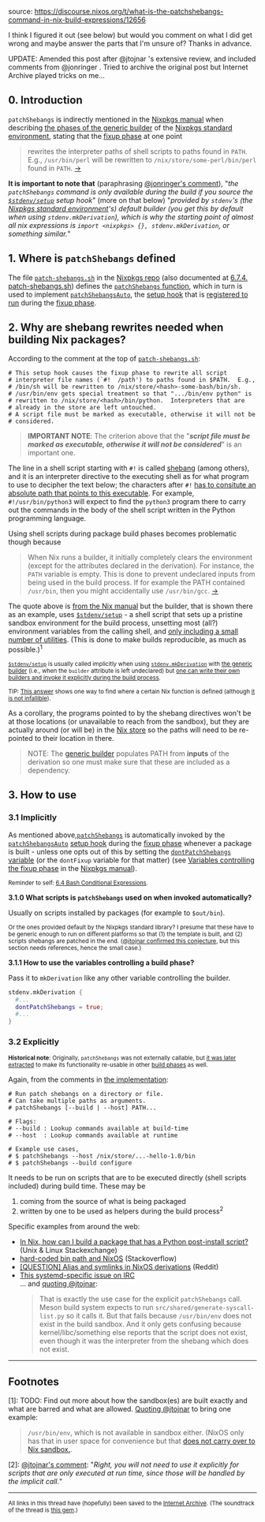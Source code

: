 source: https://discourse.nixos.org/t/what-is-the-patchshebangs-command-in-nix-build-expressions/12656

I think I figured it out (see below) but would you comment on what I did get wrong and maybe answer the parts that I'm unsure of? Thanks in advance.

UPDATE: Amended this post after @jtojnar 's extensive review, and included comments from @jonringer . Tried to archive the original post but Internet Archive played tricks on me...

## 0. Introduction

`patchShebangs` is indirectly mentioned in the [Nixpkgs manual][1] when describing [the phases of the generic builder][2] of the [Nixpkgs standard environment][3], stating that the [fixup phase][4] at one point

> rewrites the interpreter paths of shell scripts to paths found in `PATH`. E.g., `/usr/bin/perl` will be rewritten to `/nix/store/some-perl/bin/perl` found in `PATH`.
[->][5]

**It is important to note that** (paraphrasing [@jonringer's comment][14]), "_the `patchShebangs` command is only available during the build if you source the [`$stdenv/setup`][15] setup hook_" (more on that below) "_provided by `stdenv`'s (the [Nixpkgs standard environment][3]'s) default builder (you get this by default when using `stdenv.mkDerivation`), which is why the starting point of almost all nix expressions is `import <nixpkgs> {}, stdenv.mkDerivation`, or something similar._"

## 1. Where is `patchShebangs` defined

The file [`patch-shebangs.sh`][6] in the [Nixpkgs repo][7] (also documented at [6.7.4. patch-shebangs.sh][8]) defines the [`patchShebangs` function][9], which in turn is used to implement [`patchShebangsAuto`][10], the [setup hook][11] that is [registered to run][12] during the [fixup phase][4].

## 2. Why are shebang rewrites needed when building Nix packages?

According to the comment at the top of [`patch-shebangs.sh`][6]:

```text
# This setup hook causes the fixup phase to rewrite all script
# interpreter file names (`#!  /path') to paths found in $PATH.  E.g.,
# /bin/sh will be rewritten to /nix/store/<hash>-some-bash/bin/sh.
# /usr/bin/env gets special treatment so that ".../bin/env python" is
# rewritten to /nix/store/<hash>/bin/python.  Interpreters that are
# already in the store are left untouched.
# A script file must be marked as executable, otherwise it will not be
# considered.
```

> **IMPORTANT NOTE**: The criterion above that the "_**script file must be marked as executable, otherwise it will not be considered**_" is an important one.

The line in a shell script starting with `#!` is called [shebang][16] (among others), and it is an interpreter directive to the executing shell as for what program to use to decipher the text below; the characters after `#!` [has to consitute an absolute path that points to this executable][17]. For example, `#!/usr/bin/python3` will expect to find the `python3` program there to carry out the commands in the body of the shell script written in the Python programming language.

Using shell scripts during package build phases becomes problematic though because

> When Nix runs a builder[,][18] it initially completely clears the environment (except for the attributes declared in the derivation). For instance, the `PATH` variable is empty. This is done to prevent undeclared inputs from being used in the build process. If for example the PATH contained `/usr/bin`, then you might accidentally use `/usr/bin/gcc`.
[->][19]

The quote above is [from the Nix manual][19] but the builder, that is shown there as an example, uses [`$stdenv/setup`][15] - a shell script that sets up a pristine sandbox environment for the build process, unsetting most (all?) environment variables from the calling shell, and [only including a small number of utilities][20]. (This is done to make builds reproducible, as much as possible.)<sup>1</sup>

<sup>[`$stdenv/setup`][15] is usually called implicitly when using [`stdenv.mkDerivation`][21] with [the generic builder][22] (i.e., when the `builder` attribute is left undeclared) but [one can write their own builders and invoke it explicitly during the build process][23].</sup>

<sup>TIP: [This answer][24] shows one way to find where a certain Nix function is defined (although [it is not infallible][25]).</sup>

As a corollary, the programs pointed to by the shebang directives won't be at those locations (or unavailable to reach from the sandbox), but they are actually around (or will be) in the [Nix store][26] so the paths will need to be re-pointed to their location in there. 

> NOTE: The [generic builder][22] populates PATH from **inputs** of the derivation so one must make sure that these are included as a dependency.

## 3. How to use

### 3.1 Implicitly

As mentioned above,[`patchShebangs`][9] is automatically invoked by the [`patchShebangsAuto`][10] [setup hook][11] during the [fixup phase][4] whenever a package is built - unless one opts out of this by setting the [`dontPatchShebangs` variable][27] (or the `dontFixup` variable for that matter) (see [Variables controlling the fixup phase][28] in the [Nixpkgs manual][1]).

<sup>Reminder to self: [6.4 Bash Conditional Expressions][29].</sup>

**3.1.0 What scripts is `patchShebangs` used on when invoked automatically?**

Usually on scripts installed by packages (for example to `$out/bin`).

<sup>Or the ones provided default by the Nixpkgs standard library? I presume that these have to be generic enough to run on different platforms so that (1) the template is built, and (2) scripts shebangs are patched in the end. ([@jtojnar confirmed this conjecture][30], but this section needs references, hence the small case.)</sup>

**3.1.1 How to use the variables controlling a build phase?**

Pass it to `mkDerivation` like any other variable controlling the builder.

```nix
stdenv.mkDerivation {
  #...
  dontPatchShebangs = true;
  #...
}
```

### 3.2 Explicitly

<sup>**Historical note**: Originally, `patchShebangs` was not externally callable, but [it was later extracted][13] to make its functionality re-usable in other [build phases][2] as well.</sup>

Again, from the comments in [the implementation][6]:

```shell
# Run patch shebangs on a directory or file.
# Can take multiple paths as arguments.
# patchShebangs [--build | --host] PATH...

# Flags:
# --build : Lookup commands available at build-time
# --host  : Lookup commands available at runtime

# Example use cases,
# $ patchShebangs --host /nix/store/...-hello-1.0/bin
# $ patchShebangs --build configure
```

It needs to be run on scripts that are to be executed directly (shell scripts included) during build time. These may be
1. coming from the source of what is being packaged
2. written by one to be used as helpers during the build process<sup>2</sup>

Specific examples from around the web:

+ [In Nix, how can I build a package that has a Python post-install script?][31] (Unix & Linux Stackexchange)
+ [hard-coded bin path and NixOS][32] (Stackoverflow)
+ [\[QUESTION\] Alias and symlinks in NixOS derivations][33] (Reddit)
+ [This systemd-specific issue on IRC][34]  
  ... and [quoting @jtojnar][35]:
  > That is exactly the use case for the explicit `patchShebangs` call. Meson build system expects to run `src/shared/generate-syscall-list.py` so it calls it. But that fails because `/usr/bin/env` does not exist in the build sandbox. And it only gets confusing because kernel/libc/something else reports that the script does not exist, even though it was the interpreter from the shebang which does not exist.

---

## Footnotes

\[1]: TODO: Find out more about how the sandbox(es) are built exactly and what are barred and what are allowed. [Quoting @jtojnar][36] to bring one example:
  > `/usr/bin/env`, which is not available in sandbox either. (NixOS only has that in user space for convenience but that [does not carry over to Nix sandbox.][37].

\[2]: [@jtojnar's comment][38]: "_Right, you will not need to use it explicitly for scripts that are only executed at run time, since those will be handled by the implicit call._" 

---

<sup>All links in this thread have (hopefully) been saved to the [Internet Archive][39]. (The soundtrack of the thread is [this gem][40].)</sup>


  [1]: https://nixos.org/manual/nixpkgs
  [2]: https://nixos.org/manual/nixpkgs/stable/#sec-stdenv-phases
  [3]: https://nixos.org/manual/nixpkgs/stable/#chap-stdenv
  [4]: https://nixos.org/manual/nixpkgs/stable/#ssec-fixup-phase
  [5]: https://nixos.org/manual/nixpkgs/stable/#:~:text=It%20rewrites%20the%20interpreter%20paths%20of%20shell%20scripts
  [6]: https://github.com/NixOS/nixpkgs/blob/ca156a66b75999153d746f57a11a19222fd5cdfb/pkgs/build-support/setup-hooks/patch-shebangs.sh
  [7]: https://github.com/NixOS/nixpkgs
  [8]: https://nixos.org/manual/nixpkgs/unstable/#patch-shebangs.sh
  [9]: https://github.com/NixOS/nixpkgs/blob/ca156a66b75999153d746f57a11a19222fd5cdfb/pkgs/build-support/setup-hooks/patch-shebangs.sh#L24
  [10]: https://github.com/NixOS/nixpkgs/blob/ca156a66b75999153d746f57a11a19222fd5cdfb/pkgs/build-support/setup-hooks/patch-shebangs.sh#L107
  [11]: https://nixos.org/manual/nixpkgs/unstable/#ssec-setup-hooks
  [12]: https://github.com/NixOS/nixpkgs/blob/ca156a66b75999153d746f57a11a19222fd5cdfb/pkgs/build-support/setup-hooks/patch-shebangs.sh#L10
  [13]: https://github.com/NixOS/nixpkgs/commit/daa66b8b1cb2ea5359f9914418350f63f0a53d7e
  [14]: https://discourse.nixos.org/t/what-is-the-patchshebangs-command-in-nix-build-expressions/12656/5
  [15]: https://github.com/NixOS/nixpkgs/blob/6ba632c2a442082f353bf2d7028fda11a888d099/pkgs/stdenv/generic/setup.sh
  [16]: https://en.wikipedia.org/wiki/Shebang_(Unix)
  [17]: https://en.wikipedia.org/wiki/Shebang_(Unix)#Syntax
  [18]: https://www.youtube.com/watch?v=KwPxhWU1koE
  [19]: https://nixos.org/manual/nix/stable/#ex-hello-builder-co-1
  [20]: https://nixos.org/manual/nixpkgs/stable/#sec-tools-of-stdenv
  [21]: https://github.com/NixOS/nixpkgs/blob/ca156a66b75999153d746f57a11a19222fd5cdfb/pkgs/stdenv/generic/make-derivation.nix
  [22]: https://github.com/NixOS/nixpkgs/blob/6ba632c2a442082f353bf2d7028fda11a888d099/pkgs/stdenv/generic/builder.sh
  [23]: https://nixos.org/manual/nixpkgs/stable/#:~:text=you%20can%20still%20supply%20your%20own%20build%20script
  [24]: https://stackoverflow.com/a/56124590/1498178
  [25]: https://discourse.nixos.org/t/where-is-callpackage-defined-exactly-part-2/12524
  [26]: https://nixos.org/manual/nix/stable/#chap-introduction
  [27]: https://github.com/NixOS/nixpkgs/blob/ca156a66b75999153d746f57a11a19222fd5cdfb/pkgs/build-support/setup-hooks/patch-shebangs.sh#L108
  [28]: https://nixos.org/manual/nixpkgs/stable/#:~:text=Variables%20controlling%20the%20fixup%20phase
  [29]: https://www.gnu.org/software/bash/manual/html_node/Bash-Conditional-Expressions.html
  [30]: https://discourse.nixos.org/t/what-is-the-patchshebangs-command-in-nix-build-expressions/12656#quote-id-12656-1-8
  [31]: https://unix.stackexchange.com/questions/555802/in-nix-how-can-i-build-a-package-that-has-a-python-post-install-script
  [32]: https://stackoverflow.com/questions/35724883/hard-coded-bin-path-and-nixos
  [33]: https://www.reddit.com/r/NixOS/comments/enbbw2/question_alias_and_symlinks_in_nixos_derivations/
  [34]: https://logs.nix.samueldr.com/nixos-dev/2020-11-15
  [35]: https://discourse.nixos.org/t/what-is-the-patchshebangs-command-in-nix-build-expressions/12656#quote-id-12656-1-11
  [36]: https://discourse.nixos.org/t/what-is-the-patchshebangs-command-in-nix-build-expressions/12656#quote-id-12656-1-2
  [37]: https://github.com/NixOS/nix/issues/1205
  [38]: https://discourse.nixos.org/t/what-is-the-patchshebangs-command-in-nix-build-expressions/12656#quote-id-12656-1-4
  [39]: https://archive.org/
  [40]: https://www.youtube.com/watch?v=JlfSSNkMcxw
